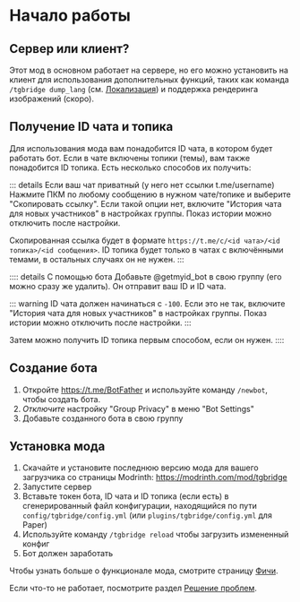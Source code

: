 # Начало работы

## Сервер или клиент?

Этот мод в основном работает на сервере, но его можно установить на клиент для использования
дополнительных функций, таких как команда `/tgbridge dump_lang` (см. [Локализация](/ru/localization))
и поддержка рендеринга изображений (скоро).

## Получение ID чата и топика

Для использования мода вам понадобится ID чата, в котором будет работать бот.
Если в чате включены топики (темы), вам также понадобится ID топика.
Есть несколько способов их получить:

::: details Если ваш чат приватный (у него нет ссылки t.me/username)
Нажмите ПКМ по любому сообщению в нужном чате/топике и выберите "Скопировать ссылку".
Если такой опции нет, включите "История чата для новых участников" в настройках группы.
Показ истории можно отключить после настройки.

Скопированная ссылка будет в формате `https://t.me/c/<id чата>/<id топика>/<id сообщения>`.
ID топика будет только в чатах с включёнными темами, в остальных случаях он не нужен.
:::

:::: details С помощью бота
Добавьте @getmyid_bot в свою группу (его можно сразу же удалить).
Он отправит ваш ID и ID чата.

::: warning
ID чата должен начинаться с `-100`. Если это не так, включите
"История чата для новых участников" в настройках группы.
Показ истории можно отключить после настройки.
:::

Затем можно получить ID топика первым способом, если он нужен.
::::

## Создание бота

1. Откройте https://t.me/BotFather и используйте команду `/newbot`, чтобы создать бота.
2. *Отключите* настройку "Group Privacy" в меню "Bot Settings"
3. Добавьте созданного бота в свою группу

## Установка мода

1. Скачайте и установите последнюю версию мода для вашего загрузчика со страницы Modrinth: https://modrinth.com/mod/tgbridge
2. Запустите сервер
3. Вставьте токен бота, ID чата и ID топика (если есть) в сгенерированный файл конфигурации, находящийся по пути
`config/tgbridge/config.yml` (или `plugins/tgbridge/config.yml` для Paper)
4. Используйте команду `/tgbridge reload` чтобы загрузить измененный конфиг
5. Бот должен заработать

Чтобы узнать больше о функционале мода, смотрите страницу [Фичи](/ru/features).

Если что-то не работает, посмотрите раздел [Решение проблем](/ru/troubleshooting).
